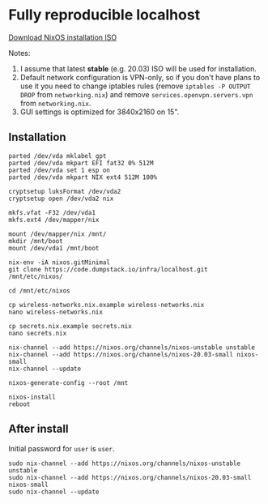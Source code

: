 # Fully reproducible localhost

[Download NixOS installation ISO](https://nixos.org/nixos/download.html)

Notes:
1. I assume that latest **stable** (e.g. 20.03) ISO will be used for installation.
2. Default network configuration is VPN-only, so if you don't have plans to use it you need to change iptables rules (remove `iptables -P OUTPUT DROP` from `networking.nix`) and remove `services.openvpn.servers.vpn` from `networking.nix`.
3. GUI settings is optimized for 3840x2160 on 15".

## Installation

    parted /dev/vda mklabel gpt
    parted /dev/vda mkpart EFI fat32 0% 512M
    parted /dev/vda set 1 esp on
    parted /dev/vda mkpart NIX ext4 512M 100%

    cryptsetup luksFormat /dev/vda2
    cryptsetup open /dev/vda2 nix

    mkfs.vfat -F32 /dev/vda1
    mkfs.ext4 /dev/mapper/nix

    mount /dev/mapper/nix /mnt/
    mkdir /mnt/boot
    mount /dev/vda1 /mnt/boot

    nix-env -iA nixos.gitMinimal
    git clone https://code.dumpstack.io/infra/localhost.git /mnt/etc/nixos/

    cd /mnt/etc/nixos

    cp wireless-networks.nix.example wireless-networks.nix
    nano wireless-networks.nix

    cp secrets.nix.example secrets.nix
    nano secrets.nix

    nix-channel --add https://nixos.org/channels/nixos-unstable unstable
    nix-channel --add https://nixos.org/channels/nixos-20.03-small nixos-small
    nix-channel --update

    nixos-generate-config --root /mnt

    nixos-install
    reboot

## After install

Initial password for `user` is `user`.

    sudo nix-channel --add https://nixos.org/channels/nixos-unstable unstable
    sudo nix-channel --add https://nixos.org/channels/nixos-20.03-small nixos-small
    sudo nix-channel --update
